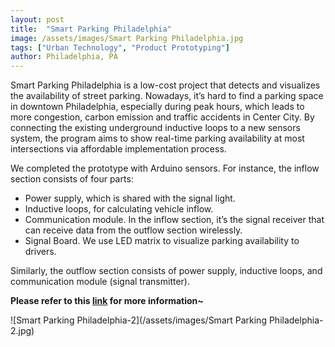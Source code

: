 ```yaml
---
layout: post
title:  "Smart Parking Philadelphia"
image: /assets/images/Smart Parking Philadelphia.jpg
tags: ["Urban Technology", "Product Prototyping"]
author: Philadelphia, PA
---
```


Smart Parking Philadelphia is a low-cost project that detects and visualizes the availability of street parking. Nowadays, it’s hard to find a parking space in downtown Philadelphia, especially during peak hours, which leads to more congestion, carbon emission and traffic accidents in Center City. By connecting the existing underground inductive loops to a new sensors system, the program aims to show real-time parking availability at most intersections via affordable implementation process. 

We completed the prototype with Arduino sensors. For instance, the inflow section consists of four parts:

* Power supply, which is shared with the signal light.
* Inductive loops, for calculating vehicle inflow.
* Communication module. In the inflow section, it’s the signal receiver that can receive data from the outflow section wirelessly.
* Signal Board. We use LED matrix to visualize parking availability to drivers.

Similarly, the outflow section consists of power supply, inductive loops, and communication module (signal transmitter).

**Please refer to this [link](https://www.sensingthecity.com/smart-paking-philadelphia-a-product-that-detects-and-visualizes-the-availability-of-street-parking/) for more information~**

![Smart Parking Philadelphia-2](/assets/images/Smart Parking Philadelphia-2.jpg)
